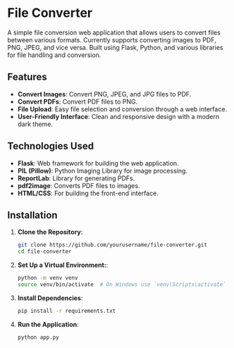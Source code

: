 # File Converter

A simple file conversion web application that allows users to convert files between various formats. Currently supports converting images to PDF, PNG, JPEG, and vice versa. Built using Flask, Python, and various libraries for file handling and conversion.

## Features

- **Convert Images**: Convert PNG, JPEG, and JPG files to PDF.
- **Convert PDFs**: Convert PDF files to PNG.
- **File Upload**: Easy file selection and conversion through a web interface.
- **User-Friendly Interface**: Clean and responsive design with a modern dark theme.

## Technologies Used

- **Flask**: Web framework for building the web application.
- **PIL (Pillow)**: Python Imaging Library for image processing.
- **ReportLab**: Library for generating PDFs.
- **pdf2image**: Converts PDF files to images.
- **HTML/CSS**: For building the front-end interface.

## Installation

1. **Clone the Repository**:
   ```bash
   git clone https://github.com/yourusername/file-converter.git
   cd file-converter
2. **Set Up a Virtual Environment:**:
   ```bash
   python -m venv venv
   source venv/bin/activate  # On Windows use `venv\Scripts\activate`
3. **Install Dependencies**:
   ```bash
   pip install -r requirements.txt
4. **Run the Application**:
   ```bash
   python app.py

